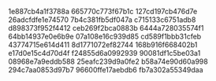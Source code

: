 1e887cb4a1f3788a
665770c773f67b1c
127cd197cb476d7e
26adcfdfe1e74570
7b4c381fb5df047a
c715133c6751adb8
d898373f952f4412
ceb269f2bca0883b
6444a728035574f1
64bb14937e0e6b9e
07a108e16c939d85
cd589f1bbb31cfeb
43774715e614d411
8d1771072ef82744
168b916f668402b1
e17d0e15c4d70d4f
f24855d6a0992939
90081df1c5be03a1
08968e7a9eddb588
25eafc239d9a0fe2
b58a74e90d60a998
294c7aa0853d97b7
96600ffe17aebdb6
fb7a302a55349daa
